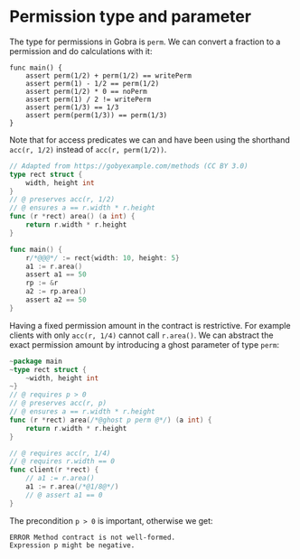 # Permission type and parameter

The type for permissions in Gobra is `perm`.
We can convert a fraction to a permission and do calculations with it: 
``` gobra
func main() {
	assert perm(1/2) + perm(1/2) == writePerm
	assert perm(1) - 1/2 == perm(1/2)
	assert perm(1/2) * 0 == noPerm
	assert perm(1) / 2 != writePerm
	assert perm(1/3) == 1/3
	assert perm(perm(1/3)) == perm(1/3)
}
```

Note that for access predicates we can and have been using the shorthand `acc(r, 1/2)` instead of `acc(r, perm(1/2))`.
``` go
// Adapted from https://gobyexample.com/methods (CC BY 3.0)
type rect struct {
	width, height int
}
// @ preserves acc(r, 1/2)
// @ ensures a == r.width * r.height
func (r *rect) area() (a int) {
	return r.width * r.height
}

func main() {
	r/*@@@*/ := rect{width: 10, height: 5}
	a1 := r.area()
	assert a1 == 50
	rp := &r
	a2 := rp.area()
	assert a2 == 50
}
```

Having a fixed permission amount in the contract is restrictive.
For example clients with only `acc(r, 1/4)` cannot call `r.area()`.
We can abstract the exact permission amount by introducing a ghost parameter of type `perm`:
``` go
~package main
~type rect struct {
	~width, height int
~}
// @ requires p > 0
// @ preserves acc(r, p)
// @ ensures a == r.width * r.height
func (r *rect) area(/*@ghost p perm @*/) (a int) {
	return r.width * r.height
}

// @ requires acc(r, 1/4)
// @ requires r.width == 0
func client(r *rect) {
	// a1 := r.area()
	a1 := r.area(/*@1/8@*/)
	// @ assert a1 == 0
}
```

The precondition `p > 0` is important, otherwise we get:
``` text
ERROR Method contract is not well-formed.
Expression p might be negative.
```
